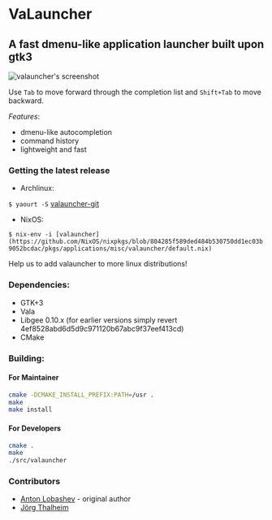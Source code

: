 VaLauncher
==========

A fast dmenu-like application launcher built upon gtk3
-------------------------------------------

![valauncher's screenshot](http://i.imgur.com/WQk0rAu.png "Screenshot")

Use `Tab` to move forward through the completion list and `Shift+Tab` to move backward.

*Features*:

 * dmenu-like autocompletion 
 * command history
 * lightweight and fast

### Getting the latest release

* Archlinux:

`$ yaourt -S` [valauncher-git](https://aur.archlinux.org/packages/valauncher-git/)

* NixOS:

`$ nix-env -i [valauncher](https://github.com/NixOS/nixpkgs/blob/804285f589ded484b530750dd1ec03b9052bcdac/pkgs/applications/misc/valauncher/default.nix)`

Help us to add valauncher to more linux distributions!

### Dependencies:

* GTK+3
* Vala
* Libgee 0.10.x (for earlier versions simply revert 4ef8528abd6d5d9c971120b67abc9f37eef413cd)
* CMake

### Building:

#### For Maintainer

```bash
cmake -DCMAKE_INSTALL_PREFIX:PATH=/usr .
make
make install
```

#### For Developers

```bash
cmake .
make
./src/valauncher
```

### Contributors

* [Anton Lobashev](https://github.com/soulthreads) - original author
* [Jörg Thalheim](https://github.com/Mic92)
